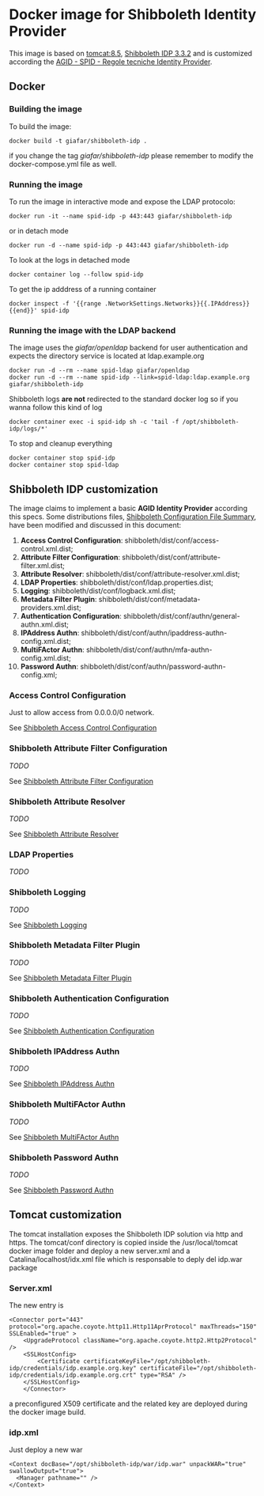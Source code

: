 # Docker image for Shibboleth Identity Provider

This image is based on [tomcat:8.5](https://hub.docker.com/_/tomcat/), [Shibboleth IDP 3.3.2](https://shibboleth.net/downloads/identity-provider/3.3.2/shibboleth-identity-provider-3.3.2.tar.gz) and is customized according the [AGID - SPID - Regole tecniche Identity Provider](http://spid-regole-tecniche.readthedocs.io/en/latest/regole-tecniche-idp.html).

## Docker
### Building the image
To build the image:
```
docker build -t giafar/shibboleth-idp .
```
if you change the tag *giafar/shibboleth-idp* please remember to modify the docker-compose.yml file as well.

### Running the image
To run the image in interactive mode and expose the LDAP protocolo:
```
docker run -it --name spid-idp -p 443:443 giafar/shibboleth-idp
```
or in detach mode
```
docker run -d --name spid-idp -p 443:443 giafar/shibboleth-idp
```
To look at the logs in detached mode
```
docker container log --follow spid-idp
```
To get the ip adddress of a running container
```
docker inspect -f '{{range .NetworkSettings.Networks}}{{.IPAddress}}{{end}}' spid-idp
```
### Running the image with the LDAP backend
The image uses the *giafar/openldap* backend for user authentication and expects the directory service is located at ldap.example.org
```
docker run -d --rm --name spid-ldap giafar/openldap
docker run -d --rm --name spid-idp --link=spid-ldap:ldap.example.org giafar/shibboleth-idp
```
Shibboleth logs **are not** redirected to the standard docker log so if you wanna follow this kind of log
```
docker container exec -i spid-idp sh -c 'tail -f /opt/shibboleth-idp/logs/*'
```
To stop and cleanup everything
```
docker container stop spid-idp
docker container stop spid-ldap
```

## Shibboleth IDP customization
The image claims to implement a basic **AGID Identity Provider** according this specs.
Some distributions files, [Shibboleth Configuration File Summary](https://wiki.shibboleth.net/confluence/display/IDP30/ConfigurationFileSummary), have been modified and discussed in this document:
1. **Access Control Configuration**: shibboleth/dist/conf/access-control.xml.dist;
1. **Attribute Filter Configuration**: shibboleth/dist/conf/attribute-filter.xml.dist;
1. **Attribute Resolver**: shibboleth/dist/conf/attribute-resolver.xml.dist;
1. **LDAP Properties**: shibboleth/dist/conf/ldap.properties.dist;
1. **Logging**: shibboleth/dist/conf/logback.xml.dist;
1. **Metadata Filter Plugin**: shibboleth/dist/conf/metadata-providers.xml.dist;
1. **Authentication Configuration**: shibboleth/dist/conf/authn/general-authn.xml.dist;
1. **IPAddress Authn**: shibboleth/dist/conf/authn/ipaddress-authn-config.xml.dist;
1. **MultiFActor Authn**: shibboleth/dist/conf/authn/mfa-authn-config.xml.dist;
1. **Password Authn**: shibboleth/dist/conf/authn/password-authn-config.xml;

### Access Control Configuration
Just to allow access from 0.0.0.0/0 network.

See [Shibboleth Access Control Configuration](https://wiki.shibboleth.net/confluence/display/IDP30/AccessControlConfiguration)

### Shibboleth Attribute Filter Configuration
*TODO*

See [Shibboleth Attribute Filter Configuration](https://wiki.shibboleth.net/confluence/display/IDP30/AttributeFilterConfiguration)

### Shibboleth Attribute Resolver
*TODO*

See [Shibboleth Attribute Resolver](https://wiki.shibboleth.net/confluence/display/IDP30/AttributeResolverConfiguration)

### LDAP Properties
*TODO*

### Shibboleth Logging
*TODO*

See [Shibboleth Logging](https://wiki.shibboleth.net/confluence/display/IDP30/LoggingConfiguration)
### Shibboleth Metadata Filter Plugin
*TODO*

See [Shibboleth Metadata Filter Plugin](https://wiki.shibboleth.net/confluence/display/IDP30/MetadataFilterPlugin)
### Shibboleth Authentication Configuration
*TODO*

See [Shibboleth Authentication Configuration](https://wiki.shibboleth.net/confluence/display/IDP30/AuthenticationConfiguration)
### Shibboleth IPAddress Authn
*TODO*

See [Shibboleth IPAddress Authn](https://wiki.shibboleth.net/confluence/display/IDP30/IPAddressAuthnConfiguration)

### Shibboleth MultiFActor Authn
*TODO*

See [Shibboleth MultiFActor Authn](https://wiki.shibboleth.net/confluence/display/IDP30/MultiFactorAuthnConfiguration)

### Shibboleth Password Authn
*TODO*

See [Shibboleth Password Authn](https://wiki.shibboleth.net/confluence/display/IDP30/PasswordAuthnConfiguration)

## Tomcat customization

The tomcat installation exposes the Shibboleth IDP solution via http and https. The tomcat/conf directory is copied inside the  /usr/local/tomcat docker image folder and deploy a new server.xml and a Catalina/localhost/idx.xml file which is responsable to deply del idp.war package

### Server.xml
The new entry is
```
<Connector port="443" protocol="org.apache.coyote.http11.Http11AprProtocol" maxThreads="150" SSLEnabled="true" >
    <UpgradeProtocol className="org.apache.coyote.http2.Http2Protocol" />
    <SSLHostConfig>
        <Certificate certificateKeyFile="/opt/shibboleth-idp/credentials/idp.example.org.key" certificateFile="/opt/shibboleth-idp/credentials/idp.example.org.crt" type="RSA" />
    </SSLHostConfig>
    </Connector>
```    
a preconfigured X509 certificate and the related key are deployed during the docker image build.

### idp.xml
Just deploy a new war
```
<Context docBase="/opt/shibboleth-idp/war/idp.war" unpackWAR="true" swallowOutput="true">
  <Manager pathname="" />
</Context>
``` 
